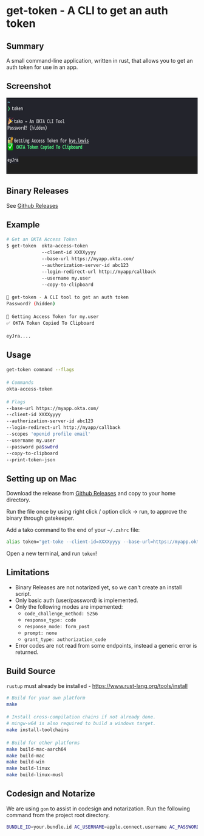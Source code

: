 # get-token - A CLI to get an auth token

## Summary
A small command-line application, written in rust, that allows you to get an auth token for use in an app.

## Screenshot
<img src="screenshot.png?raw=true" height="200">

## Binary Releases
See [Github Releases](https://github.com/TechInSite/okta-token-cli/releases)

## Example
```bash
# Get an OKTA Access Token
$ get-token  okta-access-token
             --client-id XXXXyyyy
             --base-url https://myapp.okta.com/ 
             --authorization-server-id abc123
             --login-redirect-url http://myapp/callback 
             --username my.user 
             --copy-to-clipboard

🎉 get-token - A CLI tool to get an auth token
Password? (hidden) 

🔐 Getting Access Token for my.user
✅ OKTA Token Copied To Clipboard

eyJra....
```

## Usage
```bash
get-token command --flags

# Commands
okta-access-token

# Flags
--base-url https://myapp.okta.com/
--client-id XXXXyyyy
--authorization-server-id abc123
--login-redirect-url http://myapp/callback
--scopes 'openid profile email'
--username my.user
--password pa$sw0rd
--copy-to-clipboard
--print-token-json
```

## Setting up on Mac
Download the release from [Github Releases](https://github.com/TechInSite/okta-token-cli/releases) and copy to your home directory.

Run the file once by using right click / option click -> run, to approve the binary through gatekeeper.

Add a tako command to the end of your `~/.zshrc` file:
```bash
alias token="get-toke --client-id=XXXXyyyy --base-url=https://myapp.okta.com/ --login-redirect-url=http://myapp/callback --scopes='openid profile email groups' --username=my.user --copy-to-clipboard get-access-token"
```

Open a new terminal, and run `token`!

## Limitations
- Binary Releases are not notarized yet, so we can't create an install script.
- Only basic auth (user/password) is implemented.
- Only the following modes are impemented:
  - `code_challenge_method: S256` 
  - `response_type: code`
  - `response_mode: form_post`
  - `prompt: none`
  - `grant_type: authorization_code`
- Error codes are not read from some endpoints, instead a generic error is returned.

## Build Source
`rustup` must already be installed - https://www.rust-lang.org/tools/install

```bash
# Build for your own platform
make

# Install cross-compilation chains if not already done.
# mingw-w64 is also required to build a windows target.
make install-toolchains 

# Build for other platforms
make build-mac-aarch64
make build-mac
make build-win
make build-linux
make build-linux-musl
```

## Codesign and Notarize
We are using `gon` to assist in codesign and notarization. Run the following command from the project root directory. 

```bash
BUNDLE_ID=your.bundle.id AC_USERNAME=apple.connect.username AC_PASSWORD=app.specific.password gon gon_config.json
```
